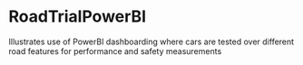 # RoadTrialPowerBI
Illustrates use of PowerBI dashboarding where cars are tested over different road features for performance and  safety measurements
